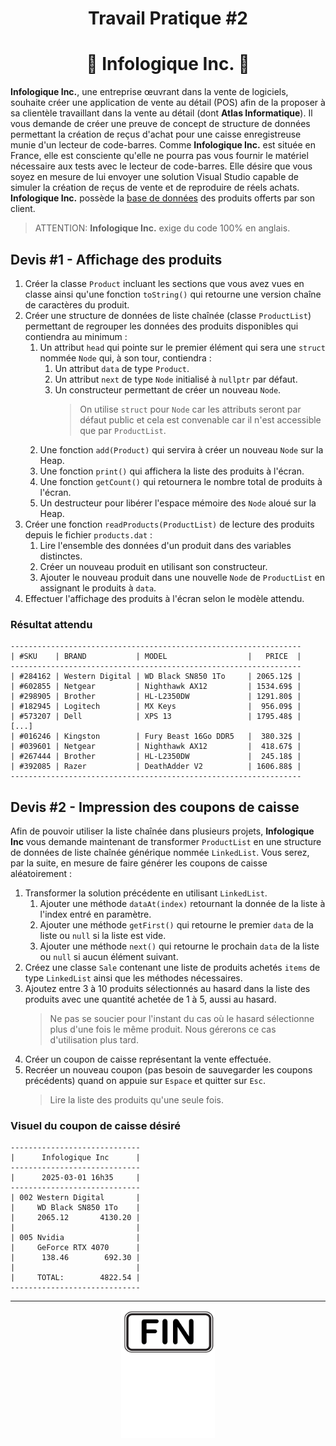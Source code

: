 <h1 align="Center">Travail Pratique #2</h1>
<h1 align="Center">🧾 Infologique Inc. 🧾</h1>

**Infologique Inc.**, une entreprise œuvrant dans la vente de logiciels, souhaite créer une application de vente au détail (POS) afin de la proposer à sa clientèle travaillant dans la vente au détail (dont **Atlas Informatique**). Il vous demande de créer une preuve de concept de structure de données permettant la création de reçus d'achat pour une caisse enregistreuse munie d'un lecteur de code-barres. Comme **Infologique Inc.** est située en France, elle est consciente qu'elle ne pourra pas vous fournir le matériel nécessaire aux tests avec le lecteur de code-barres. Elle désire que vous soyez en mesure de lui envoyer une solution Visual Studio capable de simuler la création de reçus de vente et de reproduire de réels achats. **Infologique Inc.** possède la [base de données](./_bin/products.dat) des produits offerts par son client.

> ATTENTION: **Infologique Inc.** exige du code 100% en anglais.

## Devis #1 - Affichage des produits

1. Créer la classe `Product` incluant les sections que vous avez vues en classe ainsi qu'une fonction `toString()` qui retourne une version chaîne de caractères du produit.
2. Créer une structure de données de liste chaînée (classe `ProductList`) permettant de regrouper les données des produits disponibles qui contiendra au minimum :
   1. Un attribut `head` qui pointe sur le premier élément qui sera une `struct` nommée `Node` qui, à son tour, contiendra :
      1. Un attribut `data` de type `Product`.
      2. Un attribut `next` de type `Node` initialisé à `nullptr` par défaut.
      3. Un constructeur permettant de créer un nouveau `Node`.
         > On utilise `struct` pour `Node` car les attributs seront par défaut public et cela est convenable car il n'est accessible que par `ProductList`.
   2. Une fonction `add(Product)` qui servira à créer un nouveau `Node` sur la Heap.
   3. Une fonction `print()` qui affichera la liste des produits à l'écran.
   4. Une fonction `getCount()` qui retournera le nombre total de produits à l'écran.
   5. Un destructeur pour libérer l'espace mémoire des `Node` aloué sur la Heap.
3. Créer une fonction `readProducts(ProductList)` de lecture des produits depuis le fichier `products.dat` :
   1. Lire l'ensemble des données d'un produit dans des variables distinctes.
   2. Créer un nouveau produit en utilisant son constructeur.
   3. Ajouter le nouveau produit dans une nouvelle `Node` de `ProductList` en assignant le produits à `data`.
4. Effectuer l'affichage des produits à l'écran selon le modèle attendu.
### Résultat attendu
```plaintext
-----------------------------------------------------------------
| #SKU    | BRAND           | MODEL                  |   PRICE  |
-----------------------------------------------------------------
| #284162 | Western Digital | WD Black SN850 1To     | 2065.12$ |
| #602855 | Netgear         | Nighthawk AX12         | 1534.69$ |
| #298905 | Brother         | HL-L2350DW             | 1291.80$ |
| #182945 | Logitech        | MX Keys                |  956.09$ |
| #573207 | Dell            | XPS 13                 | 1795.48$ |
[...]
| #016246 | Kingston        | Fury Beast 16Go DDR5   |  380.32$ |
| #039601 | Netgear         | Nighthawk AX12         |  418.67$ |
| #267444 | Brother         | HL-L2350DW             |  245.18$ |
| #392085 | Razer           | DeathAdder V2          | 1606.88$ |
-----------------------------------------------------------------
```

## Devis #2 - Impression des coupons de caisse

Afin de pouvoir utiliser la liste chaînée dans plusieurs projets, **Infologique Inc** vous demande maintenant de transformer `ProductList` en une structure de données de liste chaînée générique nommée `LinkedList`. Vous serez, par la suite, en mesure de faire générer les coupons de caisse aléatoirement :

1. Transformer la solution précédente en utilisant `LinkedList`.
   1. Ajouter une méthode `dataAt(index)` retournant la donnée de la liste à l'index entré en paramètre.
   2. Ajouter une méthode `getFirst()` qui retourne le premier `data` de la liste ou `null` si la liste est vide.
   3. Ajouter une méthode `next()` qui retourne le prochain `data` de la liste ou `null` si aucun élément suivant.
2. Créez une classe `Sale` contenant une liste de produits achetés `items` de type `LinkedList` ainsi que les méthodes nécessaires.
3. Ajoutez entre 3 à 10 produits sélectionnés au hasard dans la liste des produits avec une quantité achetée de 1 à 5, aussi au hasard.
   > Ne pas se soucier pour l'instant du cas où le hasard sélectionne plus d'une fois le même produit. Nous gérerons ce cas d'utilisation plus tard.
4. Créer un coupon de caisse représentant la vente effectuée.
5. Recréer un nouveau coupon (pas besoin de sauvegarder les coupons précédents) quand on appuie sur `Espace` et quitter sur `Esc`.
   > Lire la liste des produits qu'une seule fois.

### Visuel du coupon de caisse désiré

```
-----------------------------
|      Infologique Inc      |
-----------------------------
|      2025-03-01 16h35     |
-----------------------------
| 002 Western Digital       |
|     WD Black SN850 1To    |
|     2065.12       4130.20 |
|                           |
| 005 Nvidia                |
|     GeForce RTX 4070      |
|      138.46        692.30 |
|                           |
|     TOTAL:        4822.54 |
-----------------------------
```

<hr/>
<p align="Center"><img src="./images/end.png" alt="drawing" width="150"/></p>
